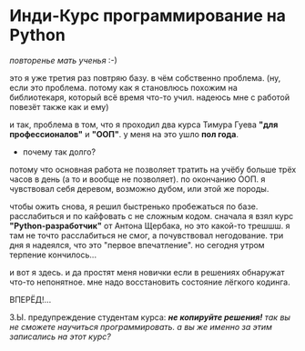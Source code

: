 ﻿# Инди-Курс программирование на Python

_повторенье мать ученья_ :-)

это я уже третия раз повтряю базу. в чём собственно проблема. (ну, если это проблема. потому как я становлюсь похожим 
на библиотекаря, который всё время что-то учил. надеюсь мне с работой повезёт также как и ему)

и так, проблема в том, что я проходил два курса Тимура Гуева **"для профессионалов"** и **"ООП"**. у меня на это ушло 
**пол года**. 
- почему так долго? 

потому что основная работа не позволяет тратить на учёбу больше трёх часов в день (а то и вообще не позволяет). 
по окончанию ООП. я чувствовал себя деревом, возможно дубом, или этой же породы.

чтобы ожить снова, я решил быстренько пробежаться по базе. расслабиться и по кайфовать с не сложным кодом. 
сначала я взял курс **"Python-разработчик"** от Антона Щербака, но это какой-то трешшш. я там не точто расслабиться 
не смог, а почувствовал негодование. три дня я надеялся, что это "первое впечатление". но сегодня утром терпение 
кончилось...

и вот я здесь. и да простят меня новички если в решениях обнаружат что-то непонятное. мне надо восстановить состояние 
лёгкого кодинга.

ВПЕРЁД!...

З.Ы.
предупреждение студентам курса: _**не копируйте решения!** так вы не сможете научиться программировать. 
а вы же именно за этим записались на этот курс?_
